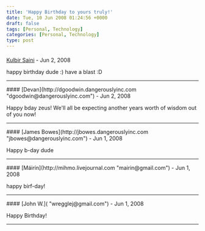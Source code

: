 ```yaml
---
title: 'Happy Birthday to yours truly!'
date: Tue, 10 Jun 2008 01:24:56 +0000
draft: false
tags: [Personal, Technology]
categories: [Personal, Technology]
type: post
---
```



#### 
[Kulbir Saini](http://fedora.co.in "kulbirsaini25@yahoo.co.in") - <time datetime="2008-06-10 02:33:56">Jun 2, 2008</time>

happy birthday dude :) have a blast :D
<hr />
#### 
[Devan](http://dgoodwin.dangerouslyinc.com "dgoodwin@dangerouslyinc.com") - <time datetime="2008-06-10 07:45:05">Jun 2, 2008</time>

Happy bday zeus! We'll all be expecting another years worth of wisdom out of you now!
<hr />
#### 
[James Bowes](http://jbowes.dangerouslyinc.com "jbowes@dangerouslyinc.com") - <time datetime="2008-06-09 21:52:40">Jun 1, 2008</time>

Happy b-day dude
<hr />
#### 
[Máirín](http://mihmo.livejournal.com "mairin@gmail.com") - <time datetime="2008-06-09 23:33:57">Jun 1, 2008</time>

happy birf-day!
<hr />
#### 
[John W.]( "wregglej@gmail.com") - <time datetime="2008-06-09 22:41:00">Jun 1, 2008</time>

Happy Birthday!
<hr />
